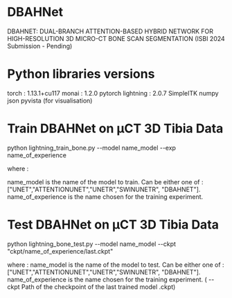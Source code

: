 # DBAHNet
DBAHNET: DUAL-BRANCH ATTENTION-BASED HYBRID NETWORK FOR HIGH-RESOLUTION 3D MICRO-CT BONE SCAN SEGMENTATION (ISBI 2024 Submission - Pending)

# Python libraries versions
torch : 1.13.1+cu117
monai : 1.2.0
pytorch lightning : 2.0.7
SimpleITK
numpy
json
pyvista (for visualisation)

# Train DBAHNet on µCT 3D Tibia Data
python lightning_train_bone.py --model  name_model --exp name_of_experience 

where :

name_model is the name of the model to train. Can be either one of : ["UNET","ATTENTIONUNET","UNETR","SWINUNETR", "DBAHNET"].
name_of_experience is the name chosen for the training experiment.

# Test DBAHNet on µCT 3D Tibia Data

python lightning_bone_test.py --model name_model --ckpt "ckpt/name_of_experience/last.ckpt"

where :
name_model is the name of the model to test. Can be either one of : ["UNET","ATTENTIONUNET","UNETR","SWINUNETR", "DBAHNET"].
name_of_experience is the name chosen for the training experiment. ( -- ckpt Path of the checkpoint of the last trained model .ckpt)

